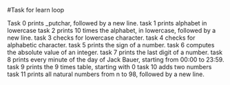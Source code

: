 #Task for learn loop

Task 0 prints _putchar, followed by a new line.
task 1 prints alphabet in lowercase
task 2 prints 10 times the alphabet, in lowercase, followed by a new line.
task 3 checks for lowercase character.
task 4 checks for alphabetic character.
task 5 prints the sign of a number.
task 6 computes the absolute value of an integer.
task 7 prints the last digit of a number.
task 8 prints every minute of the day of Jack Bauer, starting from 00:00 to 23:59.
task 9 prints the 9 times table, starting with 0
task 10 adds two numbers
task 11 prints all natural numbers from n to 98, followed by a new line.


